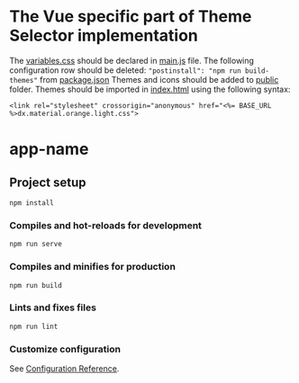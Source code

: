 # The Vue specific part of Theme Selector implementation

The [variables.css](vue/src/themes/generated/variables.css) should be declared in [main.js](vue/src/main.js) file. 
The following configuration row should be deleted: `"postinstall": "npm run build-themes"` from [package.json](vue/package.json) 
Themes and icons should be added to [public](vue/public) folder. Themes should be imported in [index.html](vue/public/index.html) using the following syntax:
```
<link rel="stylesheet" crossorigin="anonymous" href="<%= BASE_URL %>dx.material.orange.light.css"> 
```

# app-name

## Project setup
```
npm install
```

### Compiles and hot-reloads for development
```
npm run serve
```

### Compiles and minifies for production
```
npm run build
```

### Lints and fixes files
```
npm run lint
```

### Customize configuration
See [Configuration Reference](https://cli.vuejs.org/config/).
